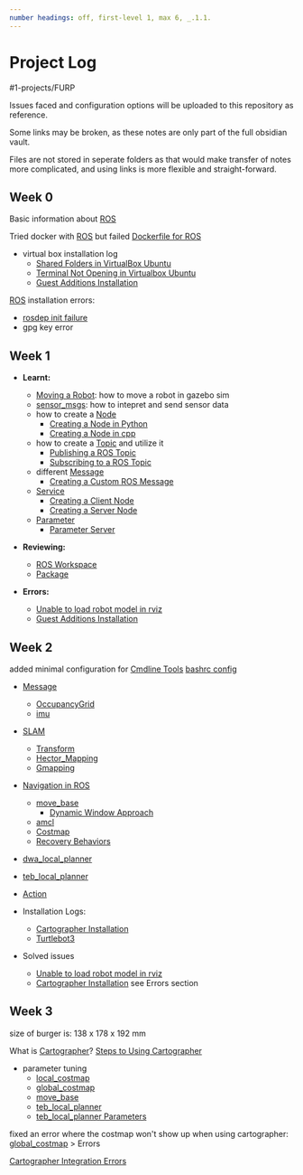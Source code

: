 ```yaml
---
number headings: off, first-level 1, max 6, _.1.1.
---
```

# Project Log
#1-projects/FURP 

Issues faced and configuration options will be uploaded to this repository as reference.

Some links may be broken, as these notes are only part of the full obsidian vault.

Files are not stored in seperate folders as that would make transfer of notes more complicated, and using links is more flexible and straight-forward.

## Week 0
Basic information about [ROS](https://github.com/FURP-2023-2024/Zaihong_Weekly_Log/blob/main/Notes/ROS.md)

Tried docker with [ROS](https://github.com/FURP-2023-2024/Zaihong_Weekly_Log/blob/main/Notes/ROS.md) but failed [Dockerfile for ROS](https://github.com/FURP-2023-2024/Zaihong_Weekly_Log/blob/main/Notes/Dockerfile%20for%20ROS.md)

- virtual box installation log 
	- [Shared Folders in VirtualBox Ubuntu](https://github.com/FURP-2023-2024/Zaihong_Weekly_Log/blob/main/Notes/Shared%20Folders%20in%20VirtualBox%20Ubuntu.md)
	- [Terminal Not Opening in Virtualbox Ubuntu](https://github.com/FURP-2023-2024/Zaihong_Weekly_Log/blob/main/Notes/Terminal%20Not%20Opening%20in%20Virtualbox%20Ubuntu.md)
	- [Guest Additions Installation](https://github.com/FURP-2023-2024/Zaihong_Weekly_Log/blob/main/Notes/Guest%20Additions%20Installation.md)

[ROS](https://github.com/FURP-2023-2024/Zaihong_Weekly_Log/blob/main/Notes/ROS.md) installation errors:
- [rosdep init failure](https://github.com/FURP-2023-2024/Zaihong_Weekly_Log/blob/main/Notes/rosdep%20init%20failure.md)
- gpg key error

## Week 1
- **Learnt:**
	- [Moving a Robot](https://github.com/FURP-2023-2024/Zaihong_Weekly_Log/blob/main/Notes/Moving%20a%20Robot.md): how to move a robot in gazebo sim
	- [sensor_msgs](https://github.com/FURP-2023-2024/Zaihong_Weekly_Log/blob/main/Notes/sensor_msgs.md): how to intepret and send sensor data
	- how to create a [Node](https://github.com/FURP-2023-2024/Zaihong_Weekly_Log/blob/main/Notes/Node.md)
		- [Creating a Node in Python](https://github.com/FURP-2023-2024/Zaihong_Weekly_Log/blob/main/Notes/Creating%20a%20Node%20in%20Python.md)
		- [Creating a Node in cpp](https://github.com/FURP-2023-2024/Zaihong_Weekly_Log/blob/main/Notes/Creating%20a%20Node%20in%20cpp.md)
	- how to create a [Topic](https://github.com/FURP-2023-2024/Zaihong_Weekly_Log/blob/main/Notes/Topic.md) and utilize it
		- [Publishing a ROS Topic](https://github.com/FURP-2023-2024/Zaihong_Weekly_Log/blob/main/Notes/Publishing%20a%20ROS%20Topic.md)
		- [Subscribing to a ROS Topic](https://github.com/FURP-2023-2024/Zaihong_Weekly_Log/blob/main/Notes/Subscribing%20to%20a%20ROS%20Topic.md)
	- different [Message](https://github.com/FURP-2023-2024/Zaihong_Weekly_Log/blob/main/Notes/Message.md)
		- [Creating a Custom ROS Message](https://github.com/FURP-2023-2024/Zaihong_Weekly_Log/blob/main/Notes/Creating%20a%20Custom%20ROS%20Message.md)
	- [Service](https://github.com/FURP-2023-2024/Zaihong_Weekly_Log/blob/main/Notes/Service.md)
		- [Creating a Client Node](https://github.com/FURP-2023-2024/Zaihong_Weekly_Log/blob/main/Notes/Creating%20a%20Client%20Node.md)
		- [Creating a Server Node](https://github.com/FURP-2023-2024/Zaihong_Weekly_Log/blob/main/Notes/Creating%20a%20Server%20Node.md)
	- [Parameter](https://github.com/FURP-2023-2024/Zaihong_Weekly_Log/blob/main/Notes/Parameter.md)
		- [Parameter Server](https://github.com/FURP-2023-2024/Zaihong_Weekly_Log/blob/main/Notes/Parameter%20Server.md)
		

- **Reviewing:**
	- [ROS Workspace](https://github.com/FURP-2023-2024/Zaihong_Weekly_Log/blob/main/Notes/ROS%20Workspace.md)
	- [Package](https://github.com/FURP-2023-2024/Zaihong_Weekly_Log/blob/main/Notes/Package.md)

- **Errors:**
	- [Unable to load robot model in rviz](https://github.com/FURP-2023-2024/Zaihong_Weekly_Log/blob/main/Notes/Unable%20to%20load%20robot%20model%20in%20rviz.md) 
	- [Guest Additions Installation](https://github.com/FURP-2023-2024/Zaihong_Weekly_Log/blob/main/Notes/Guest%20Additions%20Installation.md)

## Week 2
added minimal configuration for [Cmdline Tools](https://github.com/FURP-2023-2024/Zaihong_Weekly_Log/blob/main/Notes/Cmdline%20Tools.md)
[bashrc config](https://github.com/FURP-2023-2024/Zaihong_Weekly_Log/blob/main/Notes/bashrc%20config.md)

- [Message](https://github.com/FURP-2023-2024/Zaihong_Weekly_Log/blob/main/Notes/Message.md)
	- [OccupancyGrid](https://github.com/FURP-2023-2024/Zaihong_Weekly_Log/blob/main/Notes/OccupancyGrid.md)
	- [imu](https://github.com/FURP-2023-2024/Zaihong_Weekly_Log/blob/main/Notes/imu.md) 

- [SLAM](https://github.com/FURP-2023-2024/Zaihong_Weekly_Log/blob/main/Notes/SLAM.md)
	- [Transform](https://github.com/FURP-2023-2024/Zaihong_Weekly_Log/blob/main/Notes/Transform.md)
	- [Hector_Mapping](https://github.com/FURP-2023-2024/Zaihong_Weekly_Log/blob/main/Notes/Hector_Mapping.md)
	- [Gmapping](https://github.com/FURP-2023-2024/Zaihong_Weekly_Log/blob/main/Notes/Gmapping.md)

- [Navigation in ROS](https://github.com/FURP-2023-2024/Zaihong_Weekly_Log/blob/main/Notes/Navigation%20in%20ROS.md)
	- [move_base](https://github.com/FURP-2023-2024/Zaihong_Weekly_Log/blob/main/Notes/move_base.md)
		- [Dynamic Window Approach](https://github.com/FURP-2023-2024/Zaihong_Weekly_Log/blob/main/Notes/Dynamic%20Window%20Approach.md)
	- [amcl](https://github.com/FURP-2023-2024/Zaihong_Weekly_Log/blob/main/Notes/amcl.md)
	- [Costmap](https://github.com/FURP-2023-2024/Zaihong_Weekly_Log/blob/main/Notes/Costmap.md)
	- [Recovery Behaviors](https://github.com/FURP-2023-2024/Zaihong_Weekly_Log/blob/main/Notes/Recovery%20Behaviors.md)

- [dwa_local_planner](https://github.com/FURP-2023-2024/Zaihong_Weekly_Log/blob/main/Notes/dwa_local_planner.md)
- [teb_local_planner](https://github.com/FURP-2023-2024/Zaihong_Weekly_Log/blob/main/Notes/teb_local_planner.md)
- [Action](https://github.com/FURP-2023-2024/Zaihong_Weekly_Log/blob/main/Notes/Action.md)

- Installation Logs:
	- [Cartographer Installation](https://github.com/FURP-2023-2024/Zaihong_Weekly_Log/blob/main/Notes/Cartographer%20Installation.md)
	- [Turtlebot3](https://github.com/FURP-2023-2024/Zaihong_Weekly_Log/blob/main/Notes/Turtlebot3.md)

- Solved issues
	- [Unable to load robot model in rviz](https://github.com/FURP-2023-2024/Zaihong_Weekly_Log/blob/main/Notes/Unable%20to%20load%20robot%20model%20in%20rviz.md)
	- [Cartographer Installation](https://github.com/FURP-2023-2024/Zaihong_Weekly_Log/blob/main/Notes/Cartographer%20Installation.md) see Errors section

## Week 3

size of burger is: 138 x 178 x 192 mm


What is [Cartographer](https://github.com/FURP-2023-2024/Zaihong_Weekly_Log/blob/main/Notes/Cartographer.md)?
[Steps to Using Cartographer](https://github.com/FURP-2023-2024/Zaihong_Weekly_Log/blob/main/Notes/Steps%20to%20Using%20Cartographer.md)

- parameter tuning
	- [local_costmap](https://github.com/FURP-2023-2024/Zaihong_Weekly_Log/blob/main/Notes/local_costmap.md) 
	- [global_costmap](https://github.com/FURP-2023-2024/Zaihong_Weekly_Log/blob/main/Notes/global_costmap.md)
	- [move_base](https://github.com/FURP-2023-2024/Zaihong_Weekly_Log/blob/main/Notes/move_base.md)
	- [teb_local_planner](https://github.com/FURP-2023-2024/Zaihong_Weekly_Log/blob/main/Notes/teb_local_planner.md)
	- [teb_local_planner Parameters](https://github.com/FURP-2023-2024/Zaihong_Weekly_Log/blob/main/Notes/teb_local_planner%20Parameters.md)

fixed an error where the costmap won't show up when using cartographer:
[global_costmap](https://github.com/FURP-2023-2024/Zaihong_Weekly_Log/blob/main/Notes/global_costmap.md) > Errors

[Cartographer Integration Errors](https://github.com/FURP-2023-2024/Zaihong_Weekly_Log/blob/main/Notes/Cartographer%20Integration%20Errors.md)